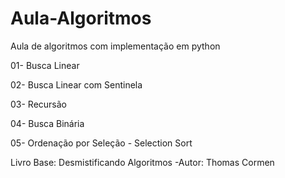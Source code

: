 # Aula-Algoritmos
Aula de algoritmos com implementação em python

01- Busca Linear

02- Busca Linear com Sentinela

03- Recursão

04- Busca Binária

05- Ordenação por Seleção - Selection Sort

Livro Base: Desmistificando Algoritmos -Autor: Thomas Cormen
